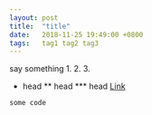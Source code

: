 ```yaml
---
layout: post
title:  "title"
date:   2018-11-25 19:49:00 +0800
tags:   tag1 tag2 tag3
---
```

say something
1. 
2.
3.
* head
** head
*** head
[Link][link1]
``` code
some code
```

[link1]:http://...com
